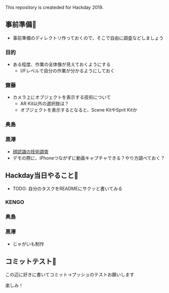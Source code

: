 This repository is createded for Hackday 2019.

## 事前準備🐶
* 事前準備のディレクトリ作っておくので、そこで自由に調査などしましょう

### 目的
* ある程度、作業の全体像が見えておくようにする
  * I/Fレベルで自分の作業が分かるようにしておく

### 齋藤
* カメラ上にオブジェクトを表示する技術について
    * AR Kit以外の選択肢は？
    * オブジェクトを表示するとなると、Scene KitやSprit Kitか
### 奥島

### 黒澤
* [顔認識の技術調査](preparing/kurosawa/顔認識調査.md)
* デモの際に、iPhoneつながずに動画キャプチャできる？やり方調べておく？

## Hackday当日やること🏈
* TODO: 自分のタスクをREADMEにサクッと書いてみる

### KENGO

### 奥島

### 黒澤
* じゃがいも制作

## コミットテスト🤖
この辺に好きに書いてコミット→プッシュのテストお願いします

楽しみ！
